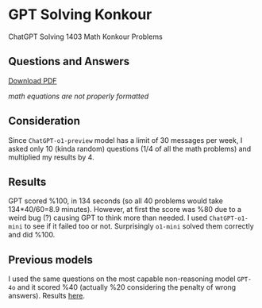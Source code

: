 # GPT Solving Konkour
ChatGPT Solving 1403 Math Konkour Problems

## Questions and Answers

[Download PDF](ChatGPT-solving-math-konkour.pdf)

*math equations are not properly formatted*

## Consideration
Since `ChatGPT-o1-preview` model has a limit of 30 messages per week, I asked only 10 (kinda random) questions (1/4 of all the math problems) and multiplied my results by 4. 

## Results
GPT scored %100, in 134 seconds (so all 40 problems would take 134*40/60=8.9 minutes). However, at first the score was %80 due to a weird bug (?) causing GPT to think more than needed. I used `ChatGPT-o1-mini` to see if it failed too or not. Surprisingly `o1-mini` solved them correctly and did %100.

## Previous models

I used the same questions on the most capable non-reasoning model `GPT-4o` and it scored %40 (actually %20 considering the penalty of wrong answers). Results [here](ChatGPT-LEGACY-solving-math-konkour.pdf).
